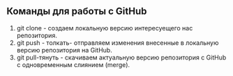 ## Команды для работы с GitHub
1. git clone - создаем локальную версию интересуещего нас репозитория.
2. git push - толкать- отправляем изменения внесенные в локальную версию репозитория на GitHub.
3. git pull-тянуть - скачиваем актуальную версию репозитория с GitHub с одновременным слиянием (merge).

